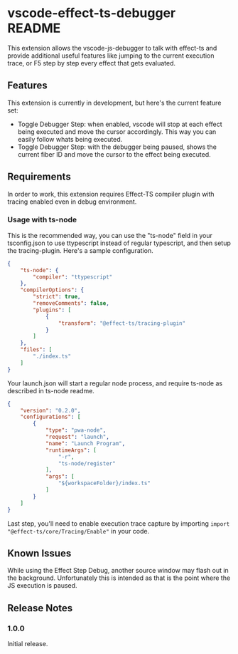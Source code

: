 # vscode-effect-ts-debugger README

This extension allows the vscode-js-debugger to talk with effect-ts and provide additional useful features like jumping to the current execution trace, or F5 step by step every effect that gets evaluated.

## Features

This extension is currently in development, but here's the current feature set:
- Toggle Debugger Step: when enabled, vscode will stop at each effect being executed and move the cursor accordingly. This way you can easily follow whats being executed.
- Toggle Debugger Step: with the debugger being paused, shows the current fiber ID and move the cursor to the effect being executed.

## Requirements

In order to work, this extension requires Effect-TS compiler plugin with tracing enabled even in debug environment.

### Usage with ts-node
This is the recommended way, you can use the "ts-node" field in your tsconfig.json to use ttypescript instead of regular typescript, and then setup the tracing-plugin.
Here's a sample configuration.
```json
{
    "ts-node": {
        "compiler": "ttypescript"
    },
    "compilerOptions": {
        "strict": true,
        "removeComments": false,
        "plugins": [
            {
                "transform": "@effect-ts/tracing-plugin"
            }
        ]
    },
    "files": [
        "./index.ts"
    ]
}
```
Your launch.json will start a regular node process, and require ts-node as described in ts-node readme.

```json
{
    "version": "0.2.0",
    "configurations": [
        {
            "type": "pwa-node",
            "request": "launch",
            "name": "Launch Program",
            "runtimeArgs": [
                "-r",
                "ts-node/register"
            ],
            "args": [
                "${workspaceFolder}/index.ts"
            ]
        }
    ]
}
```
Last step, you'll need to enable execution trace capture by importing `import "@effect-ts/core/Tracing/Enable"` in your code.

## Known Issues

While using the Effect Step Debug, another source window may flash out in the background. 
Unfortunately this is intended as that is the point where the JS execution is paused.

## Release Notes

### 1.0.0
Initial release.